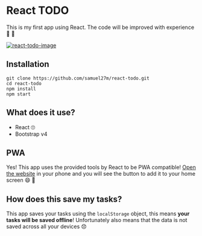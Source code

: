 # React TODO

This is my first app using React. The code will be improved with experience :metal: :tada:

[![react-todo-image](https://i.imgur.com/MN6lnMZ.png)](https://samuel27m.github.io/react-todo)

## Installation

```
git clone https://github.com/samuel27m/react-todo.git
cd react-todo
npm install
npm start
```

## What does it use?

- React :roll_eyes:
- Bootstrap v4

## PWA
Yes! This app uses the provided tools by React to be PWA compatible! [Open the website](https://samuel27m.github.io/react-todo) in your phone and you will see the button to add it to your home screen :smile: :tada:

## How does this save my tasks?
This app saves your tasks using the ```localStorage``` object, this means **your tasks will be saved offline**! 
Unfortunately also means that the data is not saved across all your devices :disappointed:

